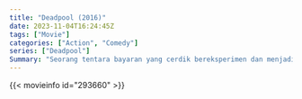 ```yaml
---
title: "Deadpool (2016)"
date: 2023-11-04T16:24:45Z
tags: ["Movie"]
categories: ["Action", "Comedy"]
series: ["Deadpool"]
Summary: "Seorang tentara bayaran yang cerdik bereksperimen dan menjadi abadi namun memiliki bekas luka yang mengerikan, dan berangkat untuk melacak pria yang merusak penampilannya."
---
```


<mux-player stream-type="on-demand"
src="https://kp3d-my.sharepoint.com/personal/ryoo_kp3d_onmicrosoft_com/_layouts/15/download.aspx?share=EdwiNIP7oWRLkbOcdhnP5D4BPtKUEZKCTScaZ_TVEr4-oA" prefer-playback="mse" controls>

</mux-player>


{{< movieinfo id="293660" >}}

<script src="https://cdn.jsdelivr.net/npm/@mux/mux-player"></script>

 <script type="application/ld+json ">
{
"@context": "https://schema.org/",
"@type": "VideoObject",
"name": "Deadpool",
"contentUrl": "https://stream.mux.com/XQoMmz1Ev59SefGdJMpQ80201dKslvBWWRNoeOou2Ar7I.m3u8",
"thumbnailUrl": "https://www.themoviedb.org/t/p/original/qEKTokfD3n6ueo24GTiU9sg1EiA.jpg?width=314&fit_mode=preserve&time=25",
"uploadDate": "2023-11-04T16:24:45Z",
}

</script>